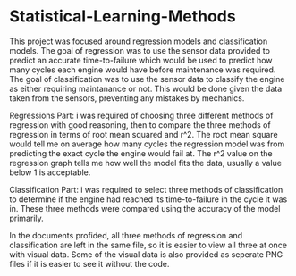 # Statistical-Learning-Methods
This project was focused around regression models and classification models. 
The goal of regression was to use the sensor data provided to predict an accurate time-to-failure which would be used to predict how many cycles each engine would have before maintenance was required. 
The goal of classification was to use the sensor data to classify the engine as either requiring maintanance or not. This would be done given the data taken from the sensors, preventing any mistakes by mechanics.

Regressions Part:
i was required of choosing three different methods of regression with good reasoning, then to compare the three methods of regression in terms of root mean squared and r^2. 
The root mean square would tell me on average how many cycles the regression model was from predicting the exact cycle the engine would fail at. 
The r^2 value on the regression graph tells me how well the model fits the data, usually a value below 1 is acceptable. 

Classification Part:
i was required to select three methods of classification to determine if the engine had reached its time-to-failure in the cycle it was in.
These three methods were compared using the accuracy of the model primarily. 

In the documents profided, all three methods of regression and classification are left in the same file, so it is easier to view all three at once with visual data.
Some of the visual data is also provided as seperate PNG files if it is easier to see it without the code. 
